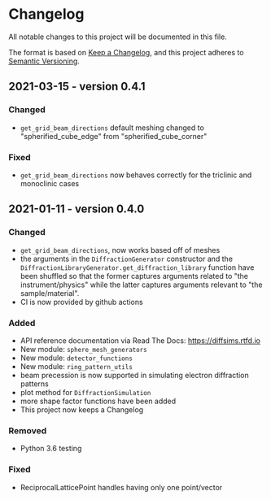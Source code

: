 # Changelog
All notable changes to this project will be documented in this file.

The format is based on [Keep a Changelog](https://keepachangelog.com/en/1.0.0/),
and this project adheres to [Semantic Versioning](https://semver.org/spec/v2.0.0.html).

## 2021-03-15 - version 0.4.1

### Changed
- `get_grid_beam_directions` default meshing changed to "spherified_cube_edge" from "spherified_cube_corner"

### Fixed
- `get_grid_beam_directions` now behaves correctly for the triclinic and monoclinic cases

## 2021-01-11 - version 0.4.0
### Changed
- `get_grid_beam_directions`, now works based off of meshes
- the arguments in the `DiffractionGenerator` constructor and the `DiffractionLibraryGenerator.get_diffraction_library` function have been shuffled so that the former captures arguments related to "the instrument/physics" while the latter captures arguments relevant to "the sample/material".
- CI is now provided by github actions

### Added
- API reference documentation via Read The Docs: https://diffsims.rtfd.io
- New module: `sphere_mesh_generators`
- New module: `detector_functions`
- New module: `ring_pattern_utils`
- beam precession is now supported in simulating electron diffraction patterns
- plot method for `DiffractionSimulation`
- more shape factor functions have been added
- This project now keeps a Changelog

### Removed
- Python 3.6 testing

### Fixed
- ReciprocalLatticePoint handles having only one point/vector
